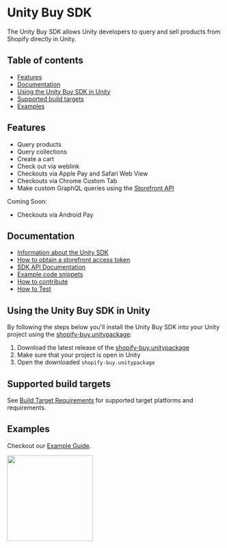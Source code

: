 # Unity Buy SDK

The Unity Buy SDK allows Unity developers to query and sell products from Shopify directly in Unity.

## Table of contents

- [Features](#features)
- [Documentation](#documentation)
- [Using the Unity Buy SDK in Unity](#using-the-unity-buy-sdk-in-unity)
- [Supported build targets](#supported-build-targets)
- [Examples](#examples)

## Features

- Query products
- Query collections
- Create a cart
- Check out via weblink
- Checkouts via Apple Pay and Safari Web View
- Checkouts via Chrome Custom Tab
- Make custom GraphQL queries using the [Storefront API](https://help.shopify.com/api/storefront-api)

Coming Soon:

- Checkouts via Android Pay

## Documentation

- [Information about the Unity SDK](https://help.shopify.com/api/sdks/custom-storefront/unity-buy-sdk)
- [How to obtain a storefront access token](https://help.shopify.com/api/storefront-api/getting-started#obtaining-a-storefront-access-token)
- [SDK API Documentation](https://shopify.github.io/unity-buy-sdk/)
- [Example code snippets](EXAMPLES.md)
- [How to contribute](CONTRIBUTING.md)
- [How to Test](TESTING.md)

## Using the Unity Buy SDK in Unity

By following the steps below you'll install the Unity Buy SDK into your Unity project using the [shopify-buy.unitypackage](https://github.com/Shopify/unity-buy-sdk/raw/master/shopify-buy.unitypackage):

1. Download the latest release of the [shopify-buy.unitypackage](https://github.com/Shopify/unity-buy-sdk/releases/latest)
2. Make sure that your project is open in Unity
3. Open the downloaded `shopify-buy.unitypackage`


## Supported build targets 
See [Build Target Requirements](BUILDTARGETS.md) for supported target platforms and requirements.

## Examples
Checkout our [Example Guide](EXAMPLES.md).

<img src="https://cdn.shopify.com/shopify-marketing_assets/builds/19.0.0/shopify-full-color-black.svg" width="200" />
